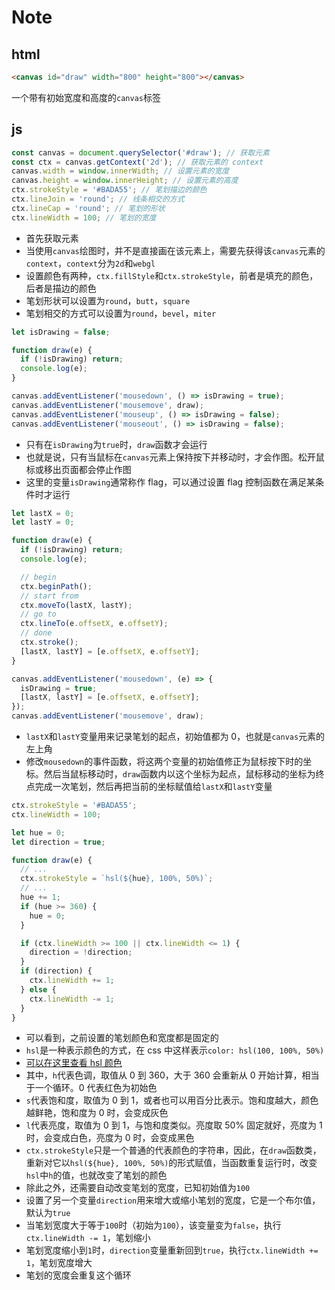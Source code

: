 # Note

## html

```html
<canvas id="draw" width="800" height="800"></canvas>
```

一个带有初始宽度和高度的`canvas`标签

## js

```js
const canvas = document.querySelector('#draw'); // 获取元素
const ctx = canvas.getContext('2d'); // 获取元素的 context
canvas.width = window.innerWidth; // 设置元素的宽度
canvas.height = window.innerHeight; // 设置元素的高度
ctx.strokeStyle = '#BADA55'; // 笔划描边的颜色
ctx.lineJoin = 'round'; // 线条相交的方式
ctx.lineCap = 'round'; // 笔划的形状
ctx.lineWidth = 100; // 笔划的宽度
```

+ 首先获取元素
+ 当使用`canvas`绘图时，并不是直接画在该元素上，需要先获得该`canvas`元素的`context`，`context`分为`2d`和`webgl`
+ 设置颜色有两种，`ctx.fillStyle`和`ctx.strokeStyle`，前者是填充的颜色，后者是描边的颜色
+ 笔划形状可以设置为`round`，`butt`，`square`
+ 笔划相交的方式可以设置为`round`，`bevel`，`miter`

```js
let isDrawing = false;

function draw(e) {
  if (!isDrawing) return;
  console.log(e);
}

canvas.addEventListener('mousedown', () => isDrawing = true);
canvas.addEventListener('mousemove', draw);
canvas.addEventListener('mouseup', () => isDrawing = false);
canvas.addEventListener('mouseout', () => isDrawing = false);
```
+ 只有在`isDrawing`为`true`时，`draw`函数才会运行
+ 也就是说，只有当鼠标在`canvas`元素上保持按下并移动时，才会作图。松开鼠标或移出页面都会停止作图
+ 这里的变量`isDrawing`通常称作 flag，可以通过设置 flag 控制函数在满足某条件时才运行

```js
let lastX = 0;
let lastY = 0;

function draw(e) {
  if (!isDrawing) return;
  console.log(e);

  // begin
  ctx.beginPath();
  // start from
  ctx.moveTo(lastX, lastY);
  // go to
  ctx.lineTo(e.offsetX, e.offsetY);
  // done
  ctx.stroke();
  [lastX, lastY] = [e.offsetX, e.offsetY];
}

canvas.addEventListener('mousedown', (e) => {
  isDrawing = true;
  [lastX, lastY] = [e.offsetX, e.offsetY];
});
canvas.addEventListener('mousemove', draw);
```

+ `lastX`和`lastY`变量用来记录笔划的起点，初始值都为 0，也就是`canvas`元素的左上角
+ 修改`mousedown`的事件函数，将这两个变量的初始值修正为鼠标按下时的坐标。然后当鼠标移动时，`draw`函数内以这个坐标为起点，鼠标移动的坐标为终点完成一次笔划，然后再把当前的坐标赋值给`lastX`和`lastY`变量

```js
ctx.strokeStyle = '#BADA55';
ctx.lineWidth = 100;

let hue = 0;
let direction = true;

function draw(e) {
  // ...
  ctx.strokeStyle = `hsl(${hue}, 100%, 50%)`;
  // ...
  hue += 1;
  if (hue >= 360) {
    hue = 0;
  }

  if (ctx.lineWidth >= 100 || ctx.lineWidth <= 1) {
    direction = !direction;
  }
  if (direction) {
    ctx.lineWidth += 1;
  } else {
    ctx.lineWidth -= 1;
  }
}
```

+ 可以看到，之前设置的笔划颜色和宽度都是固定的
+ `hsl`是一种表示颜色的方式，在 css 中这样表示`color: hsl(100, 100%, 50%)`
+ [可以在这里查看 hsl 颜色](http://mothereffinghsl.com/)
+ 其中，`h`代表色调，取值从 0 到 360，大于 360 会重新从 0 开始计算，相当于一个循环。0 代表红色为初始色
+ `s`代表饱和度，取值为 0 到 1，或者也可以用百分比表示。饱和度越大，颜色越鲜艳，饱和度为 0 时，会变成灰色
+ `l`代表亮度，取值为 0 到 1，与饱和度类似。亮度取 50% 固定就好，亮度为 1 时，会变成白色，亮度为 0 时，会变成黑色
+ `ctx.strokeStyle`只是一个普通的代表颜色的字符串，因此，在`draw`函数类，重新对它以`hsl(${hue}, 100%, 50%)`的形式赋值，当函数重复运行时，改变`hsl`中`h`的值，也就改变了笔划的颜色
+ 除此之外，还需要自动改变笔划的宽度，已知初始值为`100`
+ 设置了另一个变量`direction`用来增大或缩小笔划的宽度，它是一个布尔值，默认为`true`
+ 当笔划宽度大于等于`100`时（初始为`100`），该变量变为`false`，执行`ctx.lineWidth -= 1`，笔划缩小
+ 笔划宽度缩小到`1`时，`direction`变量重新回到`true`，执行`ctx.lineWidth += 1`，笔划宽度增大
+ 笔划的宽度会重复这个循环
